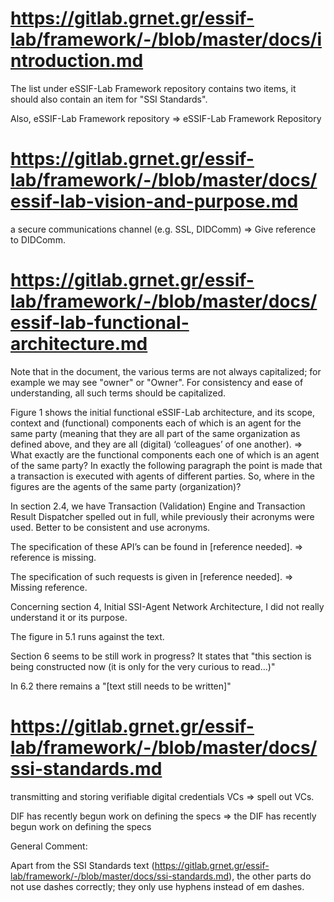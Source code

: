 # https://gitlab.grnet.gr/essif-lab/framework/-/blob/master/docs/introduction.md

The list under eSSIF-Lab Framework repository contains two items, it
should also contain an item for "SSI Standards".

Also, eSSIF-Lab Framework repository => eSSIF-Lab Framework Repository

# https://gitlab.grnet.gr/essif-lab/framework/-/blob/master/docs/essif-lab-vision-and-purpose.md

a secure communications channel (e.g. SSL, DIDComm) => Give reference
to DIDComm.

# https://gitlab.grnet.gr/essif-lab/framework/-/blob/master/docs/essif-lab-functional-architecture.md

Note that in the document, the various terms are not always
capitalized; for example we may see "owner" or "Owner". For
consistency and ease of understanding, all such terms should be
capitalized. 

Figure 1 shows the initial functional eSSIF-Lab architecture, and its
scope, context and (functional) components each of which is an agent
for the same party (meaning that they are all part of the same
organization as defined above, and they are all (digital) ‘colleagues’
of one another). => What exactly are the functional components each
one of which is an agent of the same party? In exactly the following
paragraph the point is made that a transaction is executed with agents
of different parties. So, where in the figures are the agents of the
same party (organization)?

In section 2.4, we have  Transaction (Validation) Engine  and
Transaction Result Dispatcher  spelled out in full, while previously
their acronyms were used. Better to be consistent and use acronyms.

The specification of these API’s can be found in [reference needed].
=> reference is missing.

The specification of such requests is given in [reference needed]. =>
Missing reference.

Concerning section 4, Initial SSI-Agent Network Architecture, I did
not really understand it or its purpose.

The figure in 5.1 runs against the text.

Section 6 seems to be still work in progress? It states that "this
section is being constructed now (it is only for the very curious to
read...)"

In 6.2 there remains a "[text still needs to be written]"

# https://gitlab.grnet.gr/essif-lab/framework/-/blob/master/docs/ssi-standards.md

transmitting and storing verifiable digital credentials VCs => spell
out VCs.

DIF has recently begun work on defining the specs => the DIF has
recently begun work on defining the specs

General Comment:

Apart from the SSI Standards text
(https://gitlab.grnet.gr/essif-lab/framework/-/blob/master/docs/ssi-standards.md),
the other parts do not use dashes correctly; they only use hyphens
instead of em dashes.

